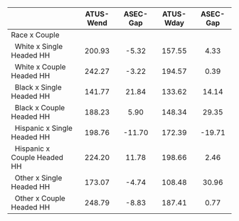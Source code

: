 
|                      |    ATUS-Wend |     ASEC-Gap |    ATUS-Wday |     ASEC-Gap |
| -------------------- | :----------: | :----------: | :----------: | :----------: |
| Race x Couple        |              |              |              |              |
| &nbsp;&nbsp;White x Single Headed HH |       200.93 |        -5.32 |       157.55 |         4.33 |
| &nbsp;&nbsp;White x Couple Headed HH |       242.27 |        -3.22 |       194.57 |         0.39 |
| &nbsp;&nbsp;Black x Single Headed HH |       141.77 |        21.84 |       133.62 |        14.14 |
| &nbsp;&nbsp;Black x Couple Headed HH |       188.23 |         5.90 |       148.34 |        29.35 |
| &nbsp;&nbsp;Hispanic x Single Headed HH |       198.76 |       -11.70 |       172.39 |       -19.71 |
| &nbsp;&nbsp;Hispanic x Couple Headed HH |       224.20 |        11.78 |       198.66 |         2.46 |
| &nbsp;&nbsp;Other x Single Headed HH |       173.07 |        -4.74 |       108.48 |        30.96 |
| &nbsp;&nbsp;Other x Couple Headed HH |       248.79 |        -8.83 |       187.41 |         0.77 |

